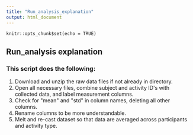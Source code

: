 ```yaml
---
title: "Run_analysis_explanation"
output: html_document
---
```


```{r setup, include=FALSE}
knitr::opts_chunk$set(echo = TRUE)
```

## Run_analysis explanation

### This script does the following:
1. Download and unzip the raw data files if not already in directory.
2. Open all necessary files, combine subject and activity ID's with collected data, and label measurement columns.
3. Check for "mean" and "std" in column names, deleting all other columns.
4. Rename columns to be more understandable.
5. Melt and re-cast dataset so that data are averaged across participants and activity type.
